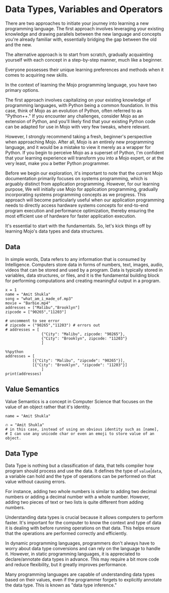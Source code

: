 # Data Types, Variables and Operators

There are two approaches to initiate your journey into learning a new programming language. The first approach involves leveraging your existing knowledge and drawing parallels between the new language and concepts you're already familiar with, essentially bridging the gap between the old and the new.

The alternative approach is to start from scratch, gradually acquainting yourself with each concept in a step-by-step manner, much like a beginner.

Everyone possesses their unique learning preferences and methods when it comes to acquiring new skills.

In the context of learning the Mojo programming language, you have two primary options.

The first approach involves capitalizing on your existing knowledge of programming languages, with Python being a common foundation. In this case, think of Mojo as an evolution of Python, often referred to as "Python++." If you encounter any challenges, consider Mojo as an extension of Python, and you'll likely find that your existing Python code can be adapted for use in Mojo with very few tweaks, where relevant.

However, I strongly recommend taking a fresh, beginner's perspective when approaching Mojo. After all, Mojo is an entirely new programming language, and it would be a mistake to view it merely as a wrapper for Python. If you begin to perceive Mojo as a superset of Python, I'm confident that your learning experience will transform you into a Mojo expert, or at the very least, make you a better Python programmer.

Before we begin our exploration, it's important to note that the current Mojo documentation primarily focuses on systems programming, which is arguably distinct from application programming. However, for our learning purpose, We will initially use Mojo for application programming, gradually incorporating systems programming concepts as we progress. This approach will become particularly useful when our application programming needs to directly access hardware systems concepts for end-to-end program execution and performance optimization, thereby ensuring the most efficient use of hardware for faster application execution.

It's essential to start with the fundamentals. So, let's kick things off by learning Mojo's data types and data structures.

## Data

In simple words, Data refers to any information that is consumed by Intelligence. Computers store data in forms of numbers, text, images, audio, videos that can be stored and used by a program. Data is typically stored in variables, data structures, or files, and it is the fundamental building block for performing computations and creating meaningful output in a program.

```{code-block}
x = 1
name = "Amit Shukla"
song = "what_am_i_made_of.mp3"
movie = "Barbie.mp4"
addresses = ["Malibu","Brooklyn"]
zipcode = ["90265","11203"]

# uncomment to see error
# zipcode = ("90265","11203") # errors out
# addresses = [
                {"City": "Malibu", zipcode: "90265"},
                {"City": "Brooklyn", zipcode: "11203"}
                ]
```

```{code-block}
%%python
addresses = [
            [{"City": "Malibu", "zipcode": "90265"}],
            [{"City": "Brooklyn", "zipcode": "11203"}]
                ]
print(addresses)
```

## Value Semantics

Value Semantics is a concept in Computer Science that focuses on the value of an object rather that it's identity.

```{code-block}
name = "Amit Shukla"

🔥 = "Amit Shukla"
# in this case, instead of using an obvious identity such as [name],
# I can use any unicode char or even an emoji to store value of an object.

```

## Data Type

Data Type is nothing but a classification of data, that tells compiler how program should process and use the data. It defines the type of `value`|`data`, a variable can hold and the type of operations can be performed on that value without causing errors.

For instance, adding two whole numbers is similar to adding two decimal numbers or adding a decimal number with a whole number. However, adding two pieces of text or two lists is quite different from adding numbers.

Understanding data types is crucial because it allows computers to perform faster. It's important for the computer to know the context and type of data it is dealing with before running operations on that data. This helps ensure that the operations are performed correctly and efficiently.

In dynamic programming languages, programmers don't always have to worry about data type conversions and can rely on the language to handle it. However, in static programming languages, it is appreciated to declare/annotate data types in advance. This may require a bit more code and reduce flexibility, but it greatly improves performance.

Many programming languages are capable of understanding data types based on their values, even if the programmer forgets to explicitly annotate the data type. This is known as "data type inference."

<!-- 



## Variables

## Operators

## Data Structure

## Mojo as a calculator

Let's start writing a simple calculator program in Python.

for simple mathematical calculations, just trust Mojo REPL

```{code-block}

# open REPL and run following commands

print(3+4)
print(-3+4)
print(-3**4+(4*3/5))

```

however, our end goal is to develop a functionality which can function as full calculator which is way beyond than simple addition and subtraction.
hence, let's write a function instead which does the same thing,

```{code-block}

def myAdd():

# $ cat hello.🔥
def main():
    print("hello world")
    for x in range(9, 0, -3):
        print(x)
# $ mojo hello.🔥

```

However, this is still Python, it's still very nice for Mojo to run Python code but, what if I write a function which does more than simple addition, for example, it access file or directory structure in operating system. In those case, adding Type will definitely help compiler optimize this code and run it faster.

## Data Type & Variables

So let's start adding type definition to this function.

@strict def myAdd()

this is still not Mojo looking, do I will replace @strict type with fn().
Now, this is still an overhead to compiler, but Modern Programming or any programming language is about writing many functions, Fn() deserve to be a First class object in Mojo.

so let's replace @strict `def myAdd() -> fn() myAdd()`

inside functional arguments, we will call these functional arguments and later chapters, we will discuss how arguments although look similar but are different than parameters.

So how do we define static and dynamic variables in Mojo.
we use Let and Var.
 Let - immutable and var = mutable.
 There is also a third type, alias = run time immutable

 let's see these in actions to understand the difference

## Data Type

Bool, Int, String, List, ....
No DICT yet

```{code-block}
def your_function(a, b):
    let c = a
    # Uncomment to see an error:
    # c = b  # error: c is immutable

    if c != b:
        let d = b
        print(d)

your_function(2, 3)
```

```{code-block}
def your_function():
    let x: Int = 42
    let y: Float64 = 17.0

    let z: Float32
    if x != 0:
        z = 1.0
    else:
        z = foo()
    print(z)

def foo() -> Float32:
    return 3.14

your_function()
```

```{code-block}
struct MyPair:
    var first: Int
    var second: Int

    # We use 'fn' instead of 'def' here - we'll explain that soon
    fn __init__(inout self, first: Int, second: Int):
        self.first = first
        self.second = second

    fn __lt__(self, rhs: MyPair) -> Bool:
        return self.first < rhs.first or
              (self.first == rhs.first and
               self.second < rhs.second)
```

```{code-block}
struct Complex:
    var re: Float32
    var im: Float32

    fn __init__(inout self, x: Float32):
        """Construct a complex number given a real number."""
        self.re = x
        self.im = 0.0

    fn __init__(inout self, r: Float32, i: Float32):
        """Construct a complex number given its real and imaginary components."""
        self.re = r
        self.im = i
```

## about Struct

Now, from the application programming perspective, we want to create a professional grade calculator, with end goal in mind that someday it will be a scientific calculator and let;s hope that some day, will even solve partial differential equations or could evolve into a complex system, which spits out results thrown any mathematical equation.

This is a lot to ask for, but let's just start somewhere and build a system which does more than one simple calculation. -->
